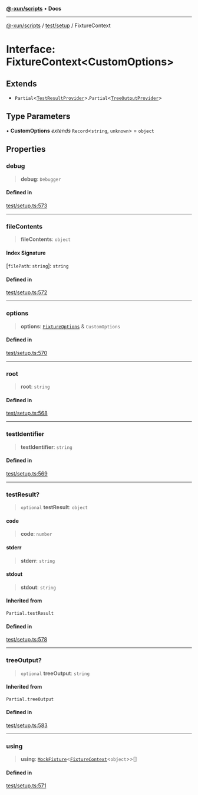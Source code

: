 [**@-xun/scripts**](../../../README.md) • **Docs**

***

[@-xun/scripts](../../../README.md) / [test/setup](../README.md) / FixtureContext

# Interface: FixtureContext\<CustomOptions\>

## Extends

- `Partial`\<[`TestResultProvider`](TestResultProvider.md)\>.`Partial`\<[`TreeOutputProvider`](TreeOutputProvider.md)\>

## Type Parameters

• **CustomOptions** *extends* `Record`\<`string`, `unknown`\> = `object`

## Properties

### debug

> **debug**: `Debugger`

#### Defined in

[test/setup.ts:573](https://github.com/Xunnamius/xscripts/blob/326b67f320920677552b3ade3981268ca8a3447c/test/setup.ts#L573)

***

### fileContents

> **fileContents**: `object`

#### Index Signature

 \[`filePath`: `string`\]: `string`

#### Defined in

[test/setup.ts:572](https://github.com/Xunnamius/xscripts/blob/326b67f320920677552b3ade3981268ca8a3447c/test/setup.ts#L572)

***

### options

> **options**: [`FixtureOptions`](FixtureOptions.md) & `CustomOptions`

#### Defined in

[test/setup.ts:570](https://github.com/Xunnamius/xscripts/blob/326b67f320920677552b3ade3981268ca8a3447c/test/setup.ts#L570)

***

### root

> **root**: `string`

#### Defined in

[test/setup.ts:568](https://github.com/Xunnamius/xscripts/blob/326b67f320920677552b3ade3981268ca8a3447c/test/setup.ts#L568)

***

### testIdentifier

> **testIdentifier**: `string`

#### Defined in

[test/setup.ts:569](https://github.com/Xunnamius/xscripts/blob/326b67f320920677552b3ade3981268ca8a3447c/test/setup.ts#L569)

***

### testResult?

> `optional` **testResult**: `object`

#### code

> **code**: `number`

#### stderr

> **stderr**: `string`

#### stdout

> **stdout**: `string`

#### Inherited from

`Partial.testResult`

#### Defined in

[test/setup.ts:578](https://github.com/Xunnamius/xscripts/blob/326b67f320920677552b3ade3981268ca8a3447c/test/setup.ts#L578)

***

### treeOutput?

> `optional` **treeOutput**: `string`

#### Inherited from

`Partial.treeOutput`

#### Defined in

[test/setup.ts:583](https://github.com/Xunnamius/xscripts/blob/326b67f320920677552b3ade3981268ca8a3447c/test/setup.ts#L583)

***

### using

> **using**: [`MockFixture`](MockFixture.md)\<[`FixtureContext`](FixtureContext.md)\<`object`\>\>[]

#### Defined in

[test/setup.ts:571](https://github.com/Xunnamius/xscripts/blob/326b67f320920677552b3ade3981268ca8a3447c/test/setup.ts#L571)
